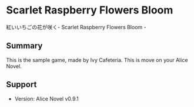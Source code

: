 # Scarlet Raspberry Flowers Bloom
紅いいちごの花が咲く- Scarlet Raspberry Flowers Bloom - 

## Summary
This is the sample game, made by Ivy Cafeteria. This is move on your Alice Novel.

## Support
- Version: Alice Novel v0.9.1
